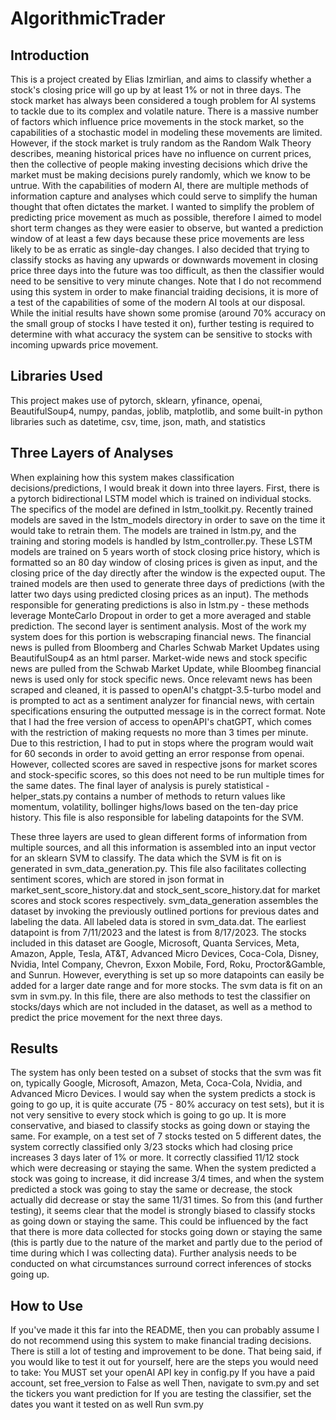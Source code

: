 # AlgorithmicTrader

## Introduction
This is a project created by Elias Izmirlian, and aims to classify whether a stock's closing price will go up by at least 1% or not in three days. The stock market has always been considered a tough problem for AI systems to tackle due to its complex and volatile nature. There is a massive number of factors which influence price movements in the stock market, so the capabilities of a stochastic model in modeling these movements are limited. However, if the stock market is truly random as the Random Walk Theory describes, meaning historical prices have no influence on current prices, then the collective of people making investing decisions which drive the market must be making decisions purely randomly, which we know to be untrue. With the capabilities of modern AI, there are multiple methods of information capture and analyses which could serve to simplify the human thought that often dictates the market. I wanted to simplify the problem of predicting price movement as much as possible, therefore I aimed to model short term changes as they were easier to observe, but wanted a prediction window of at least a few days because these price movements are less likely to be as erratic as single-day changes. I also decided that trying to classify stocks as having any upwards or downwards movement in closing price three days into the future was too difficult, as then the classifier would need to be sensitive to very minute changes.
Note that I do not recommend using this system in order to make financial traiding decisions, it is more of a test of the capabilities of some of the modern AI tools at our disposal. While the initial results have shown some promise (around 70% accuracy on the small group of stocks I have tested it on), further testing is required to determine with what accuracy the system can be sensitive to stocks with incoming upwards price movement.

## Libraries Used
This project makes use of pytorch, sklearn, yfinance, openai, BeautifulSoup4, numpy, pandas, joblib, matplotlib, and some built-in python libraries such as datetime, csv, time, json, math, and statistics

## Three Layers of Analyses
When explaining how this system makes classification decisions/predictions, I would break it down into three layers. First, there is a pytorch bidirectional LSTM model which is trained on individual stocks. The specifics of the model are defined in lstm_toolkit.py. Recently trained models are saved in the lstm_models directory in order to save on the time it would take to retrain them. The models are trained in lstm.py, and the training and storing models is handled by lstm_controller.py. These LSTM models are trained on 5 years worth of stock closing price history, which is formatted so an 80 day window of closing prices is given as input, and the closing price of the day directly after the window is the expected ouput. The trained models are then used to generate three days of predictions (with the latter two days using predicted closing prices as an input). The methods responsible for generating predictions is also in lstm.py - these methods leverage MonteCarlo Dropout in order to get a more averaged and stable prediction. 
The second layer is sentiment analysis. Most of the work my system does for this portion is webscraping financial news. The financial news is pulled from Bloomberg and Charles Schwab Market Updates using BeautifulSoup4 as an html parser. Market-wide news and stock specific news are pulled from the Schwab Market Update, while Bloombeg financial news is used only for stock specific news. Once relevamt news has been scraped and cleaned, it is passed to openAI's chatgpt-3.5-turbo model and is prompted to act as a sentiment analyzer for financial news, with certain specifications ensuring the outputted message is in the correct format. Note that I had the free version of access to openAPI's chatGPT, which comes with the restriction of making requests no more than 3 times per minute. Due to this restriction, I had to put in stops where the program would wait for 60 seconds in order to avoid getting an error response from openai. However, collected scores are saved in respective jsons for market scores and stock-specific scores, so this does not need to be run multiple times for the same dates.
The final layer of analysis is purely statistical - helper_stats.py contains a number of methods to return values like momentum, volatility, bollinger highs/lows based on the ten-day price history. This file is also responsible for labeling datapoints for the SVM.

These three layers are used to glean different forms of information from multiple sources, and all this information is assembled into an input vector for an sklearn SVM to classify. The data which the SVM is fit on is generated in svm_data_generation.py. This file also facilitates collecting sentiment scores, which are stored in json format in market_sent_score_history.dat and stock_sent_score_history.dat for market scores and stock scores respectively. svm_data_generation assembles the dataset by invoking the previously outlined portions for previous dates and labeling the data. All labeled data is stored in svm_data.dat. The earliest datapoint is from 7/11/2023 and the latest is from 8/17/2023. The stocks included in this dataset are Google, Microsoft, Quanta Services, Meta, Amazon, Apple, Tesla, AT&T, Advanced Micro Devices, Coca-Cola, Disney, Nvidia, Intel Company, Chevron, Exxon Mobile, Ford, Roku, Proctor&Gamble, and Sunrun. However, everything is set up so more datapoints can easily be added for a larger date range and for more stocks.
The svm data is fit on an svm in svm.py. In this file, there are also methods to test the classifier on stocks/days which are not included in the dataset, as well as a method to predict the price movement for the next three days.

## Results

The system has only been tested on a subset of stocks that the svm was fit on, typically Google, Microsoft, Amazon, Meta, Coca-Cola, Nvidia, and Advanced Micro Devices. I would say when the system predicts a stock is going to go up, it is quite accurate (75 - 80% accuracy on test sets), but it is not very sensitive to every stock which is going to go up. It is more conservative, and biased to classify stocks as going down or staying the same. For example, on a test set of 7 stocks tested on 5 different dates, the system correctly classified only 3/23 stocks which had closing price increases 3 days later of 1% or more. It correctly classified 11/12 stock which were decreasing or staying the same. When the system predicted a stock was going to increase, it did increase 3/4 times, and when the system predicted a stock was going to stay the same or decrease, the stock actually did decrease or stay the same 11/31 times. So from this (and further testing), it seems clear that the model is strongly biased to classify stocks as going down or staying the same. This could be influenced by the fact that there is more data collected for stocks going down or staying the same (this is partly due to the nature of the market and partly due to the period of time during which I was collecting data). Further analysis needs to be conducted on what circumstances surround correct inferences of stocks going up.

## How to Use

If you've made it this far into the README, then you can probably assume I do not recommend using this system to make financial trading decisions. There is still a lot of testing and improvement to be done. That being said, if you would like to test it out for yourself, here are the steps you would need to take:
    You MUST set your openAI API key in config.py
    If you have a paid account, set free_version to False as well
    Then, navigate to svm.py and set the tickers you want prediction for
    If you are testing the classifier, set the dates you want it tested on as well
    Run svm.py